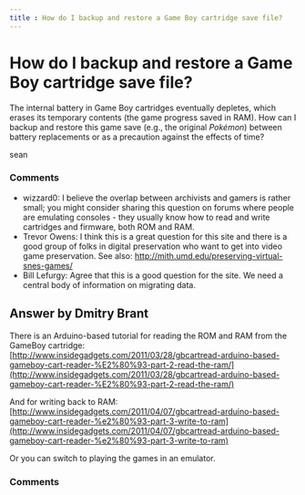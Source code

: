 ```yaml
---
title : How do I backup and restore a Game Boy cartridge save file?
---
```

How do I backup and restore a Game Boy cartridge save file?
=====================
The internal battery in Game Boy cartridges eventually depletes, which
erases its temporary contents (the game progress saved in RAM). How can
I backup and restore this game save (e.g., the original *Pokémon*)
between battery replacements or as a precaution against the effects of
time?

sean

### Comments ###
* wizzard0: I believe the overlap between archivists and gamers is rather small; you
might consider sharing this question on forums where people are
emulating consoles - they usually know how to read and write cartridges
and firmware, both ROM and RAM.
* Trevor Owens: I think this is a great question for this site and there is a good group
of folks in digital preservation who want to get into video game
preservation. See also:
http://mith.umd.edu/preserving-virtual-snes-games/
* Bill Lefurgy: Agree that this is a good question for the site. We need a central body
of information on migrating data.


Answer by Dmitry Brant
----------------
There is an Arduino-based tutorial for reading the ROM and RAM from the
GameBoy cartridge:
[http://www.insidegadgets.com/2011/03/28/gbcartread-arduino-based-gameboy-cart-reader-%E2%80%93-part-2-read-the-ram/](http://www.insidegadgets.com/2011/03/28/gbcartread-arduino-based-gameboy-cart-reader-%E2%80%93-part-2-read-the-ram/)

And for writing back to RAM:
[http://www.insidegadgets.com/2011/04/07/gbcartread-arduino-based-gameboy-cart-reader-%e2%80%93-part-3-write-to-ram](http://www.insidegadgets.com/2011/04/07/gbcartread-arduino-based-gameboy-cart-reader-%e2%80%93-part-3-write-to-ram)

Or you can switch to playing the games in an emulator.

### Comments ###

